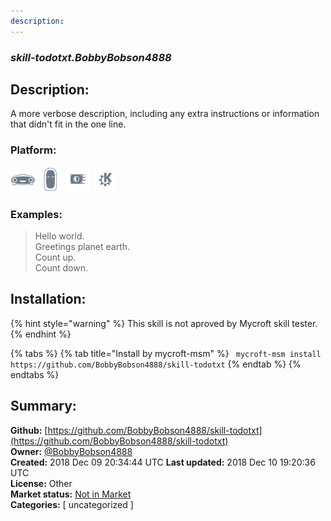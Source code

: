 ```yaml
---
description: 
---
```


### _skill-todotxt.BobbyBobson4888_  
## Description:  
A more verbose description, including any extra instructions or
information that didn't fit in the one line.  
  
### Platform:  
 ![Mark I](../.gitbook/assets/mark-1-icon.png)  ![Mark II](../.gitbook/assets/mark-2-icon.png)  ![Picroft](../.gitbook/assets/picroft-icon.png)  ![plasmoid](../.gitbook/assets/kde.png)   
### Examples:  
> Hello world.  
> Greetings planet earth.  
> Count up.  
> Count down.  
  
## Installation:  
{% hint style="warning" %}
This skill is not aproved by Mycroft skill tester.
{% endhint %}
    
{% tabs %}
{% tab title="Install by mycroft-msm" %}
``` mycroft-msm install https://github.com/BobbyBobson4888/skill-todotxt```
{% endtab %}
  {% endtabs %}
    
## Summary:  
**Github:** [https://github.com/BobbyBobson4888/skill-todotxt](https://github.com/BobbyBobson4888/skill-todotxt)  
**Owner:** [@BobbyBobson4888](https://github.com/BobbyBobson4888)  
**Created:** 2018 Dec 09 20:34:44 UTC  **Last updated:** 2018 Dec 10 19:20:36 UTC  
**License:** Other  
**Market status:** [Not in Market](https://market.mycroft.ai/skill/)  
**Categories:** [ uncategorized ]   
